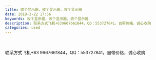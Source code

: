 ```yaml
---
title: 收个显示器，收个显示器，收个显示器
date: 2019-3-22 17:56
keywords: 收个显示器，收个显示器，收个显示器
description: 联系方式飞机+639667661844，QQ：553727841。自带价格，诚心收购
categories: used
---
```

<td class="t_f" id="postmessage_3284724">

<br/>
<br/>
联系方式飞机+63 9667661844，QQ：553727841。自带价格，诚心收购</td>
